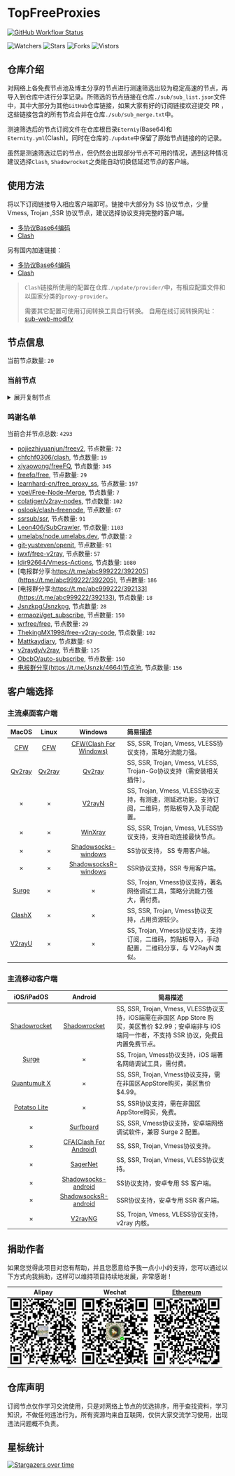 # TopFreeProxies
[![GitHub Workflow Status](https://img.shields.io/github/workflow/status/alanbobs999/topfreeproxies/sub_merge?label=sub_merge)](https://github.com/alanbobs999/TopFreeProxies/actions/workflows/sub_merge.yml) 

![Watchers](https://img.shields.io/github/watchers/alanbobs999/topfreeproxies) ![Stars](https://img.shields.io/github/stars/alanbobs999/topfreeproxies) ![Forks](https://img.shields.io/github/forks/alanbobs999/topfreeproxies) ![Vistors](https://visitor-badge.laobi.icu/badge?page_id=alanbobs999.topfreeproxies)

## 仓库介绍
对网络上各免费节点池及博主分享的节点进行测速筛选出较为稳定高速的节点，再导入到仓库中进行分享记录。所筛选的节点链接在仓库`./sub/sub_list.json`文件中，其中大部分为其他`GitHub`仓库链接，如果大家有好的订阅链接欢迎提交 PR ，这些链接包含的所有节点合并在仓库`./sub/sub_merge.txt`中。

测速筛选后的节点订阅文件在仓库根目录`Eterniy`(Base64)和`Eternity.yml`(Clash)。同时在仓库的`./update`中保留了原始节点链接的的记录。

虽然是测速筛选过后的节点，但仍然会出现部分节点不可用的情况，遇到这种情况建议选择`Clash`, `Shadowrocket`之类能自动切换低延迟节点的客户端。

## 使用方法
将以下订阅链接导入相应客户端即可。链接中大部分为 SS 协议节点，少量 Vmess, Trojan ,SSR 协议节点，建议选择协议支持完整的客户端。

- [多协议Base64编码](https://raw.githubusercontent.com/alanbobs999/TopFreeProxies/master/Eternity)
- [Clash](https://raw.githubusercontent.com/alanbobs999/TopFreeProxies/master/Eternity.yml)

另有国内加速链接：

- [多协议Base64编码](https://raw.fastgit.org/alanbobs999/TopFreeProxies/master/Eternity)
- [Clash](https://raw.fastgit.org/alanbobs999/TopFreeProxies/master/Eternity.yml)

>`Clash`链接所使用的配置在仓库`./update/provider/`中，有相应配置文件和以国家分类的`proxy-provider`。
>
>需要其它配置可使用订阅转换工具自行转换。
>自用在线订阅转换网址：[sub-web-modify](https://sub.v1.mk/)

## 节点信息
当前节点数量: `20`
### 当前节点
<details>
  <summary>展开复制节点</summary>

    vmess://ewogICJ2IjogMiwKICAicHMiOiAi8J+HpvCfh7pBVS0xNTIuNjcuMTA2LjY2LTAwIiwKICAiYWRkIjogIjE1Mi42Ny4xMDYuNjYiLAogICJwb3J0IjogNDU1NjUsCiAgImlkIjogImZhYWQxYzg4LTJmMzItNDU5NC04MzViLTIxOWMzMTE0NmQyNSIsCiAgImFpZCI6IDAsCiAgInNjeSI6ICJhdXRvIiwKICAibmV0IjogIndzIiwKICAidHlwZSI6IG51bGwsCiAgImhvc3QiOiAiMTUyLjY3LjEwNi42NiIsCiAgInBhdGgiOiAiL3hpbmllbWFieSIsCiAgInRscyI6IGZhbHNlLAogICJzbmkiOiAiIgp9
    vmess://ewogICJ2IjogMiwKICAicHMiOiAi8J+HsPCfh7dLUi0xNTIuNjcuMjAyLjE3Ny0wMSIsCiAgImFkZCI6ICIxNTIuNjcuMjAyLjE3NyIsCiAgInBvcnQiOiA0NTU2NSwKICAiaWQiOiAiMjEwMWRiMTUtM2MzNy00YWQ1LWQwZTgtYWEwYmJmNDIyNWQ1IiwKICAiYWlkIjogMCwKICAic2N5IjogImF1dG8iLAogICJuZXQiOiAid3MiLAogICJ0eXBlIjogbnVsbCwKICAiaG9zdCI6ICIxNTIuNjcuMjAyLjE3NyIsCiAgInBhdGgiOiAiL2Jsb2ciLAogICJ0bHMiOiBmYWxzZSwKICAic25pIjogIiIKfQ==
    vmess://ewogICJ2IjogMiwKICAicHMiOiAi8J+HuvCfh7hVUy0xOTIuMTguMTMyLjY0LTAyIiwKICAiYWRkIjogIjE5Mi4xOC4xMzIuNjQiLAogICJwb3J0IjogNDU1NjUsCiAgImlkIjogIjJlOTNjNjg1LWQ3NDMtNDEwZC1iOTZiLTYyOGEwMDAxOGM3MiIsCiAgImFpZCI6IDAsCiAgInNjeSI6ICJhdXRvIiwKICAibmV0IjogIndzIiwKICAidHlwZSI6IG51bGwsCiAgImhvc3QiOiAiMTkyLjE4LjEzMi42NCIsCiAgInBhdGgiOiAiL2Jsb2ciLAogICJ0bHMiOiBmYWxzZSwKICAic25pIjogIiIKfQ==
    vmess://ewogICJ2IjogMiwKICAicHMiOiAi8J+HuvCfh7hVUy0xOTIuMTguMTQzLjE1NC0wMyIsCiAgImFkZCI6ICIxOTIuMTguMTQzLjE1NCIsCiAgInBvcnQiOiA0NTU2NSwKICAiaWQiOiAiMDQ4Njg3MDYtODFkMC00ZjUwLWU3MmUtNGIwZDFkYjJkMjU4IiwKICAiYWlkIjogMCwKICAic2N5IjogImF1dG8iLAogICJuZXQiOiAid3MiLAogICJ0eXBlIjogbnVsbCwKICAiaG9zdCI6ICIxOTIuMTguMTQzLjE1NCIsCiAgInBhdGgiOiAiL25ld2JhbmxpIiwKICAidGxzIjogZmFsc2UsCiAgInNuaSI6ICIiCn0=
    vmess://ewogICJ2IjogMiwKICAicHMiOiAi8J+HsPCfh7dLUi0xNTAuMjMwLjI1Mi44MC0wNCIsCiAgImFkZCI6ICIxNTAuMjMwLjI1Mi44MCIsCiAgInBvcnQiOiA0NTU2NSwKICAiaWQiOiAiYzE4Y2NhZTEtNTcyYi00NTE2LWQxMjAtMjIxNTRlYThkYjA2IiwKICAiYWlkIjogMCwKICAic2N5IjogImF1dG8iLAogICJuZXQiOiAid3MiLAogICJ0eXBlIjogbnVsbCwKICAiaG9zdCI6ICIxNTAuMjMwLjI1Mi44MCIsCiAgInBhdGgiOiAiL2Jsb2ciLAogICJ0bHMiOiBmYWxzZSwKICAic25pIjogIiIKfQ==
    vmess://ewogICJ2IjogMiwKICAicHMiOiAi8J+HuvCfh7hVUy0xNTIuNzAuMTQxLjIzNC0wNSIsCiAgImFkZCI6ICIxNTIuNzAuMTQxLjIzNCIsCiAgInBvcnQiOiA0NTU2NSwKICAiaWQiOiAiZTUxM2E1MTktOTEyZC00Y2NmLWRkNzUtOTFkY2U0ZmYyYjdiIiwKICAiYWlkIjogMCwKICAic2N5IjogImF1dG8iLAogICJuZXQiOiAid3MiLAogICJ0eXBlIjogbnVsbCwKICAiaG9zdCI6ICIxNTIuNzAuMTQxLjIzNCIsCiAgInBhdGgiOiAiL2luZGV4IiwKICAidGxzIjogZmFsc2UsCiAgInNuaSI6ICIiCn0=
    vmess://ewogICJ2IjogMiwKICAicHMiOiAi8J+HrPCfh6dHQi0xNDMuNDcuMjQwLjgzLTA2IiwKICAiYWRkIjogIjE0My40Ny4yNDAuODMiLAogICJwb3J0IjogNDU1NjUsCiAgImlkIjogIjA3M2ViMWFhLWVmYTEtNDExNy05ZDlkLWY0YjQ3N2U5YTU4OSIsCiAgImFpZCI6IDAsCiAgInNjeSI6ICJhdXRvIiwKICAibmV0IjogIndzIiwKICAidHlwZSI6IG51bGwsCiAgImhvc3QiOiAiMTQzLjQ3LjI0MC44MyIsCiAgInBhdGgiOiAiL2luZGV4IiwKICAidGxzIjogZmFsc2UsCiAgInNuaSI6ICIiCn0=
    vmess://ewogICJ2IjogMiwKICAicHMiOiAi8J+HrPCfh6dHQi0xNDAuMjM4LjEyMC4yNDItMDciLAogICJhZGQiOiAiMTQwLjIzOC4xMjAuMjQyIiwKICAicG9ydCI6IDQ1NTY1LAogICJpZCI6ICJlNTdlZDE2Ny0yNzQxLTRhMDEtZjZhMC0xOGEzZDE3NWQ4MDMiLAogICJhaWQiOiAwLAogICJzY3kiOiAiYXV0byIsCiAgIm5ldCI6ICJ3cyIsCiAgInR5cGUiOiBudWxsLAogICJob3N0IjogIjE0MC4yMzguMTIwLjI0MiIsCiAgInBhdGgiOiAiL2luZGVzeGMiLAogICJ0bHMiOiBmYWxzZSwKICAic25pIjogIiIKfQ==
    vmess://ewogICJ2IjogMiwKICAicHMiOiAi8J+HpvCfh7ZBRS0xOTMuMTIzLjg0LjE4OC0wOCIsCiAgImFkZCI6ICIxOTMuMTIzLjg0LjE4OCIsCiAgInBvcnQiOiA0NTU2NSwKICAiaWQiOiAiYzg5ODNiNWUtZWM2Zi00YzZiLWVjOWYtNmQxMDU0MGMxYTZmIiwKICAiYWlkIjogMCwKICAic2N5IjogImF1dG8iLAogICJuZXQiOiAid3MiLAogICJ0eXBlIjogbnVsbCwKICAiaG9zdCI6ICIxOTMuMTIzLjg0LjE4OCIsCiAgInBhdGgiOiAiL2Jsb2ciLAogICJ0bHMiOiBmYWxzZSwKICAic25pIjogIiIKfQ==
    vmess://ewogICJ2IjogMiwKICAicHMiOiAi8J+HsPCfh7dLUi0xMzguMi4xMjUuMjIxLTA5IiwKICAiYWRkIjogIjEzOC4yLjEyNS4yMjEiLAogICJwb3J0IjogNDU1NjUsCiAgImlkIjogIjVjMGEwZDAxLWEwNzQtNGM2Ny1lMGRmLTZiMjViOTEyMmMzNSIsCiAgImFpZCI6IDAsCiAgInNjeSI6ICJhdXRvIiwKICAibmV0IjogIndzIiwKICAidHlwZSI6IG51bGwsCiAgImhvc3QiOiAiMTM4LjIuMTI1LjIyMSIsCiAgInBhdGgiOiAiL2Jsb2ciLAogICJ0bHMiOiBmYWxzZSwKICAic25pIjogIiIKfQ==
    vmess://ewogICJ2IjogMiwKICAicHMiOiAi8J+Hr/Cfh7VKUC0xNTguMTAxLjE1NC4xODAtMTAiLAogICJhZGQiOiAiMTU4LjEwMS4xNTQuMTgwIiwKICAicG9ydCI6IDQ1NTY1LAogICJpZCI6ICI0MTA2MGM1NC00MDYxLTQzNTctZmVmMi02N2QwODhhNDY1MDUiLAogICJhaWQiOiAwLAogICJzY3kiOiAiYXV0byIsCiAgIm5ldCI6ICJ3cyIsCiAgInR5cGUiOiBudWxsLAogICJob3N0IjogIjE1OC4xMDEuMTU0LjE4MCIsCiAgInBhdGgiOiAiL2NvbWluZGV4IiwKICAidGxzIjogZmFsc2UsCiAgInNuaSI6ICIiCn0=
    trojan://b155c2a4-ee79-11eb-a8bf-f23c91cfbbc9@tw.tcpbbr.net:443#%F0%9F%87%B9%F0%9F%87%BCTW-114.43.146.92-11
    trojan://6593b778-e45e-4f94-b5ae-641d4b7b02ae@20.24.85.234:8001#%F0%9F%87%AD%F0%9F%87%B0HK-20.24.85.234-12
    trojan://6Uu5c0cJUV@s1.kaxff.com:15654#%F0%9F%87%B8%F0%9F%87%ACSG-138.2.68.88-13
    trojan://OcABzr5wEG@s2.kaxff.com:32432#%F0%9F%87%B8%F0%9F%87%ACSG-168.138.162.186-14
    trojan://MhPG7g9x2Etb4Hspsb@os2-5.sstr-api.xyz:443#%F0%9F%87%AF%F0%9F%87%B5JP-45.142.165.25-15
    trojan://6593b778-e45e-4f94-b5ae-641d4b7b02ae@16.162.160.70:443#%F0%9F%87%AD%F0%9F%87%B0HK-16.162.160.70-16
    trojan://6593b778-e45e-4f94-b5ae-641d4b7b02ae@13.208.54.132:443#%F0%9F%87%AF%F0%9F%87%B5JP-13.208.54.132-17
    trojan://6593b778-e45e-4f94-b5ae-641d4b7b02ae@54.179.210.210:443#%F0%9F%87%B8%F0%9F%87%ACSG-54.179.210.210-18
    trojan://6593b778-e45e-4f94-b5ae-641d4b7b02ae@54.151.192.58:443#%F0%9F%87%B8%F0%9F%87%ACSG-54.151.192.58-19

</details>

### 鸣谢名单
当前合并节点总数: `4293`
- [pojiezhiyuanjun/freev2](https://github.com/pojiezhiyuanjun/freev2), 节点数量: `72`
- [chfchf0306/clash](https://github.com/chfchf0306/clash), 节点数量: `19`
- [xiyaowong/freeFQ](https://github.com/xiyaowong/freeFQ), 节点数量: `345`
- [freefq/free](https://github.com/freefq/free), 节点数量: `29`
- [learnhard-cn/free_proxy_ss](https://github.com/learnhard-cn/free_proxy_ss), 节点数量: `197`
- [vpei/Free-Node-Merge](https://github.com/vpei/Free-Node-Merge), 节点数量: `7`
- [colatiger/v2ray-nodes](https://github.com/colatiger/v2ray-nodes), 节点数量: `102`
- [oslook/clash-freenode](https://github.com/oslook/clash-freenode), 节点数量: `67`
- [ssrsub/ssr](https://github.com/ssrsub/ssr), 节点数量: `91`
- [Leon406/SubCrawler](https://github.com/Leon406/SubCrawler), 节点数量: `1103`
- [umelabs/node.umelabs.dev](https://github.com/umelabs/node.umelabs.dev), 节点数量: `2`
- [git-yusteven/openit](https://github.com/git-yusteven/openit), 节点数量: `91`
- [iwxf/free-v2ray](https://github.com/iwxf/free-v2ray), 节点数量: `57`
- [ldir92664/Vmess-Actions](https://github.com/ldir92664/Vmess-Actions), 节点数量: `1080`
- [电报群分享:https://t.me/abc999222/392205](https://t.me/abc999222/392205), 节点数量: `186`
- [电报群分享:https://t.me/abc999222/392133](https://t.me/abc999222/392133), 节点数量: `18`
- [Jsnzkpg/Jsnzkpg](https://github.com/Jsnzkpg/Jsnzkpg), 节点数量: `28`
- [ermaozi/get_subscribe](https://github.com/ermaozi/get_subscribe), 节点数量: `150`
- [wrfree/free](https://github.com/wrfree/free), 节点数量: `29`
- [ThekingMX1998/free-v2ray-code](https://github.com/ThekingMX1998/free-v2ray-code), 节点数量: `102`
- [Mattkaydiary](https://www.mattkaydiary.com), 节点数量: `67`
- [v2raydy/v2ray](https://github.com/v2raydy/v2ray), 节点数量: `125`
- [ObcbO/auto-subscribe](https://github.com/ObcbO/auto-subscribe), 节点数量: `150`
- [电报群分享(https://t.me/Jsnzk/4664)节点池](https://pool.jinxnet.xyz), 节点数量: `156`

## 客户端选择
### 主流桌面客户端
|                            MacOS                             |                            Linux                             |                           Windows                            | 简易描述                                           |
| :----------------------------------------------------------: | :----------------------------------------------------------: | :----------------------------------------------------------: | :------------------------------------------------- |
| [CFW](https://github.com/Fndroid/clash_for_windows_pkg/releases) | [CFW](https://github.com/Fndroid/clash_for_windows_pkg/releases) | [CFW(Clash For Windows)](https://github.com/Fndroid/clash_for_windows_pkg/releases) | SS, SSR, Trojan, Vmess, VLESS协议支持，策略分流能力强。            |
|     [Qv2ray](https://github.com/Qv2ray/Qv2ray/releases)      |     [Qv2ray](https://github.com/Qv2ray/Qv2ray/releases)      |     [Qv2ray](https://github.com/Qv2ray/Qv2ray/releases)      | SS, SSR, Trojan, Vmess, VLESS, Trojan-Go协议支持（需安装相关插件）。 |
|                              ×                               |                              ×                               |      [V2rayN](https://github.com/2dust/v2rayN/releases)      | SS, Trojan, Vmess, VLESS协议支持，有测速，测延迟功能，支持订阅，二维码，剪贴板导入及手动配置。                 |
|                              ×                               |                              ×                               |    [WinXray](https://github.com/TheMRLL/winxray/releases)    | SS, SSR, Trojan, Vmess, VLESS协议支持，支持自动连接最快节点。            |
|                              ×                               |                              ×                               | [Shadowsocks-windows](https://github.com/shadowsocks/shadowsocks-windows/releases) | SS协议支持， SS 专用客户端。                                       |
|                              ×                               |                              ×                               | [ShadowsocksR-windows](https://github.com/HMBSbige/ShadowsocksR-Windows/releases) | SSR协议支持，SSR 专用客户端。                                      |
|                [Surge](https://nssurge.com/)                 |                              ×                               |                              ×                               | SS, Trojan, Vmess协议支持，著名网络调试工具，策略分流能力强大，需付费。                        |
|   [ClashX](https://github.com/yichengchen/clashX/releases)   |                              ×                               |                              ×                               | SS, SSR, Trojan, Vmess协议支持，占用资源较少。                   |
|      [V2rayU](https://github.com/yanue/V2rayU/releases)      |                              ×                               |                              ×                               | SS, Trojan, Vmess协议支持，支持订阅，二维码，剪贴板导入，手动配置，二维码分享，与 V2RayN 类似。                        |

### 主流移动客户端
|                          iOS/iPadOS                          |                           Android                            | 简易描述                                                     |
| :----------------------------------------------------------: | :----------------------------------------------------------: | ------------------------------------------------------------ |
| [Shadowrocket](https://apps.apple.com/us/app/shadowrocket/id932747118) | [Shadowrocket](https://play.google.com/store/apps/details?id=com.v2cross.proxy) | SS, SSR, Trojan, Vmess, VLESS协议支持，iOS端需在非国区 App Store 购买，美区售价 $2.99；安卓端非与 iOS 端同一作者，不支持 SSR 协议，免费且内置免费节点。 |
|                [Surge](https://nssurge.com/)                 |                              ×                               | SS, Trojan, Vmess协议支持，iOS 端著名网络调试工具，需付费。                                  |
| [Quantumult X](https://apps.apple.com/us/app/quantumult-x/id1443988620) |                              ×                               | SS, SSR, Trojan, Vmess协议支持，需在非国区AppStore购买，美区售价$4.99。 |
| [Potatso Lite](https://apps.apple.com/us/app/potatso-lite/id1239860606) |                              ×                               | SS, SSR协议支持，需在非国区AppStore购买，免费。              |
|                              ×                               | [Surfboard](https://play.google.com/store/apps/details?id=com.getsurfboard) | SS, SSR, Vmess协议支持，安卓端网络调试软件，兼容 Surge 2 配置。 |
|                              ×                               | [CFA(Clash For Android)](https://github.com/Kr328/ClashForAndroid/releases) | SS, SSR, Trojan, Vmess协议支持。                             |
|                              ×                               |  [SagerNet](https://github.com/SagerNet/SagerNet/releases)   | SS, SSR, Trojan, Vmess, VLESS协议支持。                      |
|                              ×                               | [Shadowsocks-android](https://github.com/shadowsocks/shadowsocks-android/releases) | SS协议支持，安卓专用 SS 客户端。                                                 |
|                              ×                               | [ShadowsocksR-android](https://github.com/HMBSbige/ShadowsocksR-Android/releases) | SSR协议支持，安卓专用 SSR 客户端。                                                |
|                              ×                               |     [V2rayNG](https://github.com/2dust/v2rayNG/releases)     | SS, Trojan, Vmess, VLESS协议支持，v2ray 内核。                           |

## 捐助作者
如果您觉得此项目对您有帮助，并且您愿意给予我一点小小的支持，您可以通过以下方式向我捐助，这样可以维持项目持续地发展，非常感谢！

| Alipay | Wechat | [Ethereum](https://etherscan.io/address/0xa7736a92aca8325c1f57664ee9453d465343eabe) |
| :------: | :------: | :------: | 
| <img width="150" src="./utils/donate/alipay.png"> | <img width="150" src="./utils/donate/wechat.png"> | <img width="150" src="./utils/donate/ethereum.png"> | 

## 仓库声明
订阅节点仅作学习交流使用，只是对网络上节点的优选排序，用于查找资料，学习知识，不做任何违法行为。所有资源均来自互联网，仅供大家交流学习使用，出现违法问题概不负责。

## 星标统计
[![Stargazers over time](https://starchart.cc/alanbobs999/TopFreeProxies.svg)](https://starchart.cc/alanbobs999/TopFreeProxies)
